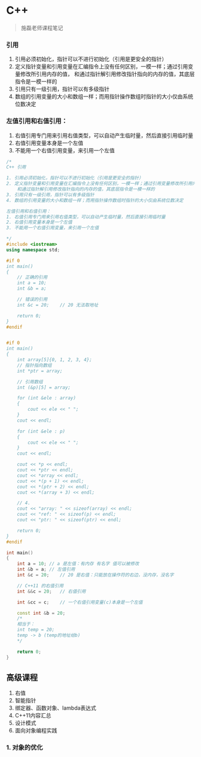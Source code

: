 # C++

> 施磊老师课程笔记



### 引用

1. 引用必须初始化，指针可以不进行初始化（引用是更安全的指针）
2. 定义指针变量和引用变量在汇编指令上没有任何区别，一模一样；通过引用变量修改所引用内存的值，
    和通过指针解引用修改指针指向的内存的值，其底层指令是一模一样的
3. 引用只有一级引用，指针可以有多级指针
4. 数组的引用变量的大小和数组一样；而用指针操作数组时指针的大小仅由系统位数决定

### 左值引用和右值引用：

1. 右值引用专门用来引用右值类型，可以自动产生临时量，然后直接引用临时量
2. 右值引用变量本身是一个左值
3. 不能用一个右值引用变量，来引用一个左值

```cpp
/*
C++ 引用

1. 引用必须初始化，指针可以不进行初始化（引用是更安全的指针）
2. 定义指针变量和引用变量在汇编指令上没有任何区别，一模一样；通过引用变量修改所引用内存的值，
    和通过指针解引用修改指针指向的内存的值，其底层指令是一模一样的
3. 引用只有一级引用，指针可以有多级指针
4. 数组的引用变量的大小和数组一样；而用指针操作数组时指针的大小仅由系统位数决定

左值引用和右值引用：
1. 右值引用专门用来引用右值类型，可以自动产生临时量，然后直接引用临时量
2. 右值引用变量本身是一个左值
3. 不能用一个右值引用变量，来引用一个左值

*/
#include <iostream>
using namespace std;

#if 0
int main()
{
    // 正确的引用
    int a = 10;
    int &b = a;

    // 错误的引用
    int &c = 20;    // 20 无法取地址

    return 0;
}
#endif


#if 0
int main()
{
    int array[5]{0, 1, 2, 3, 4};
    // 指针指向数组
    int *ptr = array;

    // 引用数组
    int (&p)[5] = array;

    for (int &ele : array)
    {
        cout << ele << " ";
    }
    cout << endl;

    for (int &ele : p)
    {
        cout << ele << " ";
    }
    cout << endl;

    cout << *p << endl;
    cout << *ptr << endl;
    cout << *array << endl;
    cout << *(p + 1) << endl;
    cout << *(ptr + 2) << endl;
    cout << *(array + 3) << endl;

    // 4.
    cout << "array: " << sizeof(array) << endl;
    cout << "ref: " << sizeof(p) << endl;
    cout << "ptr: " << sizeof(ptr) << endl;

    return 0;
}
#endif

int main()
{
    int a = 10; // a 是左值：有内存 有名字 值可以被修改
    int &b = a; // 左值引用
    int &c = 20;    // 20 是右值：只能放在操作符的右边，没内存，没名字

    // C++11 的右值引用
    int &&c = 20;   // 右值引用

    int &cc = c;    // 一个右值引用变量(c)本身是一个左值

    const int &b = 20;
    /*
    相当于：
    int temp = 20;
    temp -> b (temp的地址给b)
    */

    return 0;
}
```

## 高级课程

1. 右值
2. 智能指针
3. 绑定器、函数对象、lambda表达式
4. C++11内容汇总
5. 设计模式
6. 面向对象编程实践



### 1. 对象的优化

